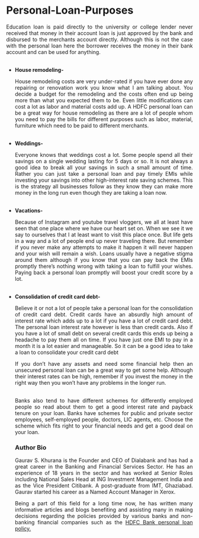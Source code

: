 # Personal-Loan-Purposes
<p align="justify">Education loan is paid directly to the university or college lender never received that money in their account loan is just approved by the bank and disbursed to the merchants account directly. Although this is not the case with the personal loan here the borrower receives the money in their bank account and can be used for anything.
<br>
<br><b><ul><li>House remodeling- </b> <br>
<p align="justify">House remodeling costs are very under-rated if you have ever done any repairing or renovation work you know what I am talking about. You decide a budget for the remodeling and the costs often end up being more than what you expected them to be. Even little modifications can cost a lot as labor and material costs add up. A HDFC personal loan can be a great way for house remodeling as there are a lot of people whom you need to pay the bills for different purposes such as labor, material, furniture which need to be paid to different merchants.
<br>
<br> <b><li> Weddings- </b> <br>
<p align="justify">Everyone knows that weddings cost a lot. Some people spend all their savings on a single wedding lasting for 5 days or so. It is not always a good idea to break all your savings in such a small amount of time.  Rather you can just take a personal loan and pay timely EMIs while investing your savings into other high-interest rate saving schemes. This is the strategy all businesses follow as they know they can make more money in the long run even though they are taking a loan now.
<br>
<br> <b><li> Vacations- </b> <br>
<p align="justify">Because of Instagram and youtube travel vloggers, we all at least have seen that one place where we have our heart set on. When we see it we say to ourselves that I at least want to visit this place once. But life gets in a way and a lot of people end up never traveling there. But remember if you never make any attempts to make it happen it will never happen and your wish will remain a wish. Loans usually have a negative stigma around them although if you know that you can pay back the EMIs promptly there’s nothing wrong with taking a loan to fulfill your wishes. Paying back a personal loan promptly will boost your credit score by a lot.
<br>
<br> <b><li> Consolidation of credit card debt- </b> <br>
<p align="justify">Believe it or not a lot of people take a personal loan for the consolidation of credit card debt. Credit cards have an absurdly high amount of interest rate which adds up to a lot if you have a lot of credit card debt. The personal loan interest rate however is less than credit cards. Also if you have a lot of small debt on several credit cards this ends up being a headache to pay them all on time. If you have just one EMI to pay in a month it is a lot easier and manageable. So it can be a good idea to take a loan to consolidate your credit card debt
<p align="justify">If you don’t have any assets and need some financial help then an unsecured personal loan can be a great way to get some help. Although their interest rates can be high, remember if you invest the money in the right way then you won’t have any problems in the longer run.
<br>
<br>
<p align="justify">Banks also tend to have different schemes for differently employed people so read about them to get a good interest rate and payback tenure on your loan. Banks have schemes for public and private sector employees, self-employed people, doctors, LIC agents, etc. Choose the scheme which fits right to your financial needs and get a good deal on your loan.
<h3>Author Bio</h3>
<p align="justify">Gaurav S. Khurana is the Founder and CEO of Dialabank and has had a great career in the Banking and Financial Services Sector. He has an experience of 18 years in the sector and has worked at Senior Roles including National Sales Head at ING Investment Management India and as the Vice President Citibank. A post-graduate from IMT, Ghaziabad. Gaurav started his career as a Named Account Manager in Xerox.<br>
<p align="justify">Being a part of this field for a long time now, he has written many informative articles and blogs benefiting and assisting many in making decisions regarding the policies provided by various banks and non-banking financial companies such as the <a href="https://www.dialabank.com/personal-loan/hdfc-personal-loan/">HDFC Bank personal loan policy.
